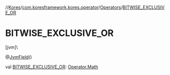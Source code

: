 //[Kores](../../../index.md)/[com.koresframework.kores.operator](../index.md)/[Operators](index.md)/[BITWISE_EXCLUSIVE_OR](-b-i-t-w-i-s-e_-e-x-c-l-u-s-i-v-e_-o-r.md)

# BITWISE_EXCLUSIVE_OR

[jvm]\

@[JvmField](https://kotlinlang.org/api/latest/jvm/stdlib/kotlin.jvm/-jvm-field/index.html)()

val [BITWISE_EXCLUSIVE_OR](-b-i-t-w-i-s-e_-e-x-c-l-u-s-i-v-e_-o-r.md): [Operator.Math](../-operator/-math/index.md)
